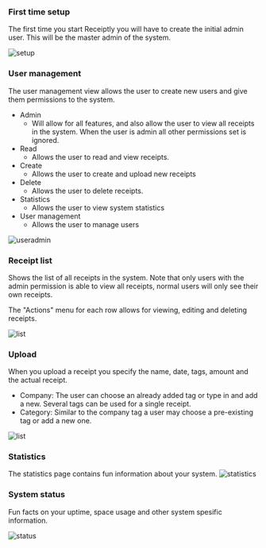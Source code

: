 
### First time setup
The first time you start Receiptly you will have to create the initial admin user. This will be the master admin of the system.

![setup](./Images/setup.png)


### User management
The user management view allows the user to create new users and give them permissions to the system. 

* Admin
    * Will allow for all features, and also allow the user to view all receipts in the system. When the user is admin all other permissions set is ignored.
* Read
    * Allows the user to read and view receipts.
* Create
    * Allows the user to create and upload new receipts
* Delete
    * Allows the user to delete receipts.
* Statistics
    * Allows the user to view system statistics
* User management
    * Allows the user to manage users

![useradmin](./Images/usermanagement.png)


### Receipt list
Shows the list of all receipts in the system. Note that only users with the admin permission is able to view all receipts, normal users will only see their own receipts.

The "Actions" menu for each row allows for viewing, editing and deleting receipts.

![list](./Images/receiptlist.png)

### Upload
When you upload a receipt you specify the name, date, tags, amount and the actual receipt.

* Company: The user can choose an already added tag or type in and add a new. Several tags can be used for a single receipt.
* Category: Similar to the company tag a user may choose a pre-existing tag or add a new one.

![list](./Images/uploadreceipt.png)

### Statistics
The statistics page contains fun information about your system.
![statistics](./Images/statistics.png)

### System status
Fun facts on your uptime, space usage and other system spesific information.

![status](./Images/systemstatus.png)